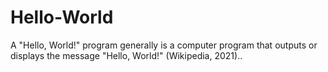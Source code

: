 # Hello-World
A "Hello, World!" program generally is a computer program that outputs or displays the message "Hello, World!" (Wikipedia, 2021)..
